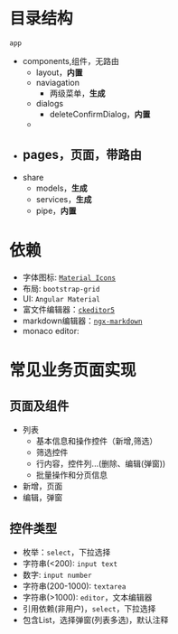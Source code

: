 # 目录结构
`app`
- components,组件，无路由
  - layout，**内置**
  - naviagation
    - 两级菜单，**生成**
  - dialogs
    - deleteConfirmDialog，**内置**
  - 
- pages，页面，带路由
  - 
- share
  - models，**生成**
  - services，**生成**
  - pipe，**内置**

# 依赖
- 字体图标: [`Material Icons`](https://fonts.google.com/icons?selected=Material+Icons)
- 布局: `bootstrap-grid`
- UI: `Angular Material`
- 富文件编辑器：[`ckeditor5`](https://github.com/ckeditor/ckeditor5-angular)
- markdown编辑器：[`ngx-markdown`](https://github.com/jfcere/ngx-markdown)
- monaco editor: 
# 常见业务页面实现
## 页面及组件
- 列表
  - 基本信息和操作控件（新增,筛选）
  - 筛选控件
  - 行内容，控件列...(删除、编辑(弹窗))
  - 批量操作和分页信息
- 新增，页面
- 编辑，弹窗

## 控件类型
- 枚举：`select`，下拉选择
- 字符串(<200): `input text`
- 数字: `input number`
- 字符串(200-1000): `textarea`
- 字符串(>1000): `editor`，文本编辑器
- 引用依赖(非用户)，`select`，下拉选择
- 包含List，选择弹窗(列表多选)，默认注释